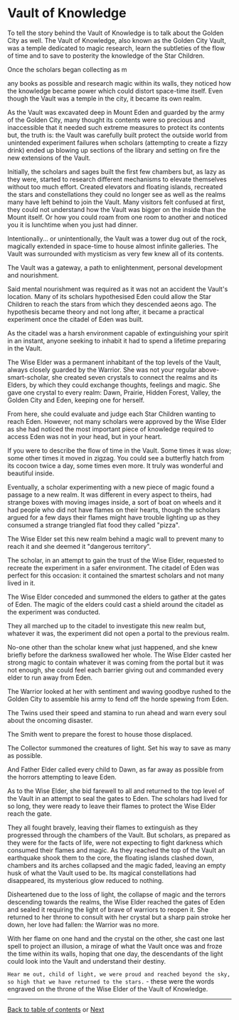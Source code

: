 # Vault of Knowledge

To tell the story behind the Vault of Knowledge is to talk about the Golden City as well. The Vault of Knowledge, also known as the Golden City Vault, was a temple dedicated to magic research, learn the subtleties of the flow of time and to save to posterity the knowledge of the Star Children.



Once the scholars began collecting as m

any books as possible and research magic within its walls, they noticed how the knowledge became power which could distort space-time itself. Even though the Vault was a temple in the city, it became its own realm.

As the Vault was excavated deep in Mount Eden and guarded by the army of the Golden City, many thought its contents were so precious and inaccessible that it needed such extreme measures to protect its contents but, the truth is: the Vault was carefully built protect the outside world from unintended experiment failures when scholars (attempting to create a fizzy drink) ended up blowing up sections of the library and setting on fire the new extensions of the Vault.

Initially, the scholars and sages built the first few chambers but, as lazy as they were, started to research different mechanisms to elevate themselves without too much effort. Created elevators and floating islands, recreated the stars and constellations they could no longer see as well as the realms many have left behind to join the Vault. Many visitors felt confused at first, they could not understand how the Vault was bigger on the inside than the Mount itself. Or how you could roam from one room to another and noticed you it is lunchtime when you just had dinner.



Intentionally... or unintentionally, the Vault was a tower dug out of the rock, magically extended in space-time to house almost infinite galleries. The Vault was surrounded with mysticism as very few knew all of its contents.



The Vault was a gateway, a path to enlightenment, personal development and nourishment.



Said mental nourishment was required as it was not an accident the Vault's location. Many of its scholars hypothesised Eden could allow the Star Children to reach the stars from which they descended aeons ago. The hypothesis became theory and not long after, it became a practical experiment once the citadel of Eden was built.



As the citadel was a harsh environment capable of extinguishing your spirit in an instant, anyone seeking to inhabit it had to spend a lifetime preparing in the Vault.



The Wise Elder was a permanent inhabitant of the top levels of the Vault, always closely guarded by the Warrior. She was not your regular above-smart-scholar, she created seven crystals to connect the realms and its Elders, by which they could exchange thoughts, feelings and magic. She gave one crystal to every realm: Dawn, Prairie, Hidden Forest, Valley, the Golden City and Eden, keeping one for herself.

From here, she could evaluate and judge each Star Children wanting to reach Eden. However, not many scholars were approved by the Wise Elder as she had noticed the most important piece of knowledge required to access Eden was not in your head, but in your heart.

If you were to describe the flow of time in the Vault. Some times it was slow; some other times it moved in zigzag. You could see a butterfly hatch from its cocoon twice a day, some times even more. It truly was wonderful and beautiful inside.



Eventually, a scholar experimenting with a new piece of magic found a passage to a new realm. It was different in every aspect to theirs, had strange boxes with moving images inside, a sort of boat on wheels and it had people who did not have flames on their hearts, though the scholars argued for a few days their flames might have trouble lighting up as they consumed a strange triangled flat food they called "pizza".

The Wise Elder set this new realm behind a magic wall to prevent many to reach it and she deemed it "dangerous territory".

The scholar, in an attempt to gain the trust of the Wise Elder, requested to recreate the experiment in a safer environment. The citadel of Eden was perfect for this occasion: it contained the smartest scholars and not many lived in it.

The Wise Elder conceded and summoned the elders to gather at the gates of Eden. The magic of the elders could cast a shield around the citadel as the experiment was conducted.

They all marched up to the citadel to investigate this new realm but, whatever it was, the experiment did not open a portal to the previous realm.

No-one other than the scholar knew what just happened, and she knew briefly before the darkness swallowed her whole. The Wise Elder casted her strong magic to contain whatever it was coming from the portal but it was not enough, she could feel each barrier giving out and commanded every elder to run away from Eden.

The Warrior looked at her with sentiment and waving goodbye rushed to the Golden City to assemble his army to fend off the horde spewing from Eden.

The Twins used their speed and stamina to run ahead and warn every soul about the oncoming disaster.

The Smith went to prepare the forest to house those displaced.

The Collector summoned the creatures of light. Set his way to save as many as possible.

And Father Elder called every child to Dawn, as far away as possible from the horrors attempting to leave Eden.



As to the Wise Elder, she bid farewell to all and returned to the top level of the Vault in an attempt to seal the gates to Eden. The scholars had lived for so long, they were ready to leave their flames to protect the Wise Elder reach the gate.

They all fought bravely, leaving their flames to extinguish as they progressed through the chambers of the Vault. But scholars, as prepared as they were for the facts of life, were not expecting to fight darkness which consumed their flames and magic. As they reached the top of the Vault an earthquake shook them to the core, the floating islands clashed down, chambers and its arches collapsed and the magic faded, leaving an empty husk of what the Vault used to be. Its magical constellations had disappeared, its mysterious glow reduced to nothing.

Disheartened due to the loss of light, the collapse of magic and the terrors descending towards the realms, the Wise Elder reached the gates of Eden and sealed it requiring the light of brave of warriors to reopen it. She returned to her throne to consult with her crystal but a sharp pain stroke her down, her love had fallen: the Warrior was no more.

With her flame on one hand and the crystal on the other, she cast one last spell to project an illusion, a mirage of what the Vault once was and froze the time within its walls, hoping that one day, the descendants of the light could look into the Vault and understand their destiny.



`Hear me out, child of light, we were proud and reached beyond the sky, so high that we have returned to the stars.` - these were the words engraved on the throne of the Wise Elder of the Vault of Knowledge.



----

 [Back to table of contents](0-Index.md) or [Next](2-Chapter-2.md) 

